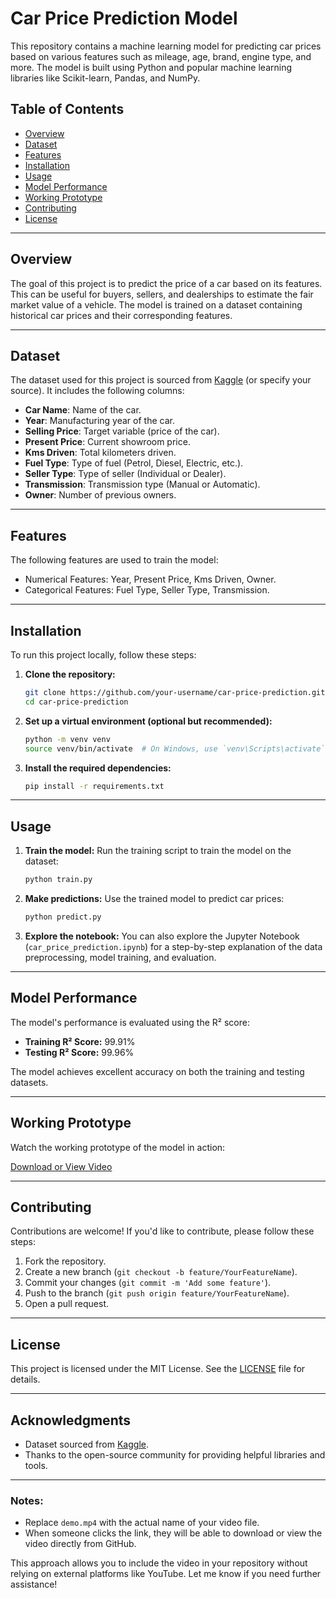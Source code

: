 # Car Price Prediction Model

This repository contains a machine learning model for predicting car prices based on various features such as mileage, age, brand, engine type, and more. The model is built using Python and popular machine learning libraries like Scikit-learn, Pandas, and NumPy.

## Table of Contents
- [Overview](#overview)
- [Dataset](#dataset)
- [Features](#features)
- [Installation](#installation)
- [Usage](#usage)
- [Model Performance](#model-performance)
- [Working Prototype](#working-prototype)
- [Contributing](#contributing)
- [License](#license)

---

## Overview
The goal of this project is to predict the price of a car based on its features. This can be useful for buyers, sellers, and dealerships to estimate the fair market value of a vehicle. The model is trained on a dataset containing historical car prices and their corresponding features.

---

## Dataset
The dataset used for this project is sourced from [Kaggle](https://www.kaggle.com/) (or specify your source). It includes the following columns:
- **Car Name**: Name of the car.
- **Year**: Manufacturing year of the car.
- **Selling Price**: Target variable (price of the car).
- **Present Price**: Current showroom price.
- **Kms Driven**: Total kilometers driven.
- **Fuel Type**: Type of fuel (Petrol, Diesel, Electric, etc.).
- **Seller Type**: Type of seller (Individual or Dealer).
- **Transmission**: Transmission type (Manual or Automatic).
- **Owner**: Number of previous owners.

---

## Features
The following features are used to train the model:
- Numerical Features: Year, Present Price, Kms Driven, Owner.
- Categorical Features: Fuel Type, Seller Type, Transmission.

---

## Installation
To run this project locally, follow these steps:

1. **Clone the repository:**
   ```bash
   git clone https://github.com/your-username/car-price-prediction.git
   cd car-price-prediction
   ```

2. **Set up a virtual environment (optional but recommended):**
   ```bash
   python -m venv venv
   source venv/bin/activate  # On Windows, use `venv\Scripts\activate`
   ```

3. **Install the required dependencies:**
   ```bash
   pip install -r requirements.txt
   ```

---

## Usage
1. **Train the model:**
   Run the training script to train the model on the dataset:
   ```bash
   python train.py
   ```

2. **Make predictions:**
   Use the trained model to predict car prices:
   ```bash
   python predict.py
   ```

3. **Explore the notebook:**
   You can also explore the Jupyter Notebook (`car_price_prediction.ipynb`) for a step-by-step explanation of the data preprocessing, model training, and evaluation.

---

## Model Performance
The model's performance is evaluated using the R² score:
- **Training R² Score:** 99.91%
- **Testing R² Score:** 99.96%

The model achieves excellent accuracy on both the training and testing datasets.

---

## Working Prototype
Watch the working prototype of the model in action:

[Download or View Video](demo.mp4)

---

## Contributing
Contributions are welcome! If you'd like to contribute, please follow these steps:
1. Fork the repository.
2. Create a new branch (`git checkout -b feature/YourFeatureName`).
3. Commit your changes (`git commit -m 'Add some feature'`).
4. Push to the branch (`git push origin feature/YourFeatureName`).
5. Open a pull request.

---

## License
This project is licensed under the MIT License. See the [LICENSE](LICENSE) file for details.

---

## Acknowledgments
- Dataset sourced from [Kaggle](https://www.kaggle.com/).
- Thanks to the open-source community for providing helpful libraries and tools.

---

### Notes:
- Replace `demo.mp4` with the actual name of your video file.
- When someone clicks the link, they will be able to download or view the video directly from GitHub.

This approach allows you to include the video in your repository without relying on external platforms like YouTube. Let me know if you need further assistance!
